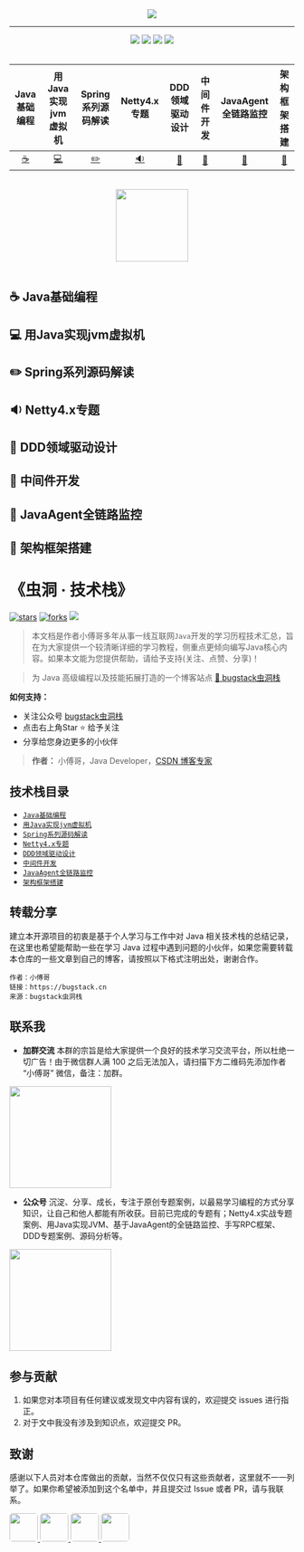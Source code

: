 <div align="center">
     <img src="https://itstack.org/_media/head.png">
     <hr/>
</div>

<div align="center">
<a href="https://github.com/fuzhengwei/itstack"><img src="https://badgen.net/github/stars/fuzhengwei/itstack?icon=github&color=4ab8a1"></a>
<a href="https://itstack.org/_media/qrcode.png?x-oss-process=style/may"><img src="https://badgen.net/github/forks/fuzhengwei/itstack?icon=github&color=4ab8a1"></a>
<a href="https://itstack.org"><img src="https://itstack.org/_media/onlinebook.svg"></a>
<a href="https://itstack.org/_media/qrcode.png?x-oss-process=style/may"><img src="https://itstack.org/_media/wxbugstack.svg"></a>
</div>
<br/>

| Java基础编程 | 用Java实现jvm虚拟机| Spring系列源码解读 | Netty4.x专题 | DDD领域驱动设计 | 中间件开发 | JavaAgent全链路监控 | 架构框架搭建 | 
| :---: |  :---: |  :---: |  :---: |  :---: |  :---: |  :---: |  :---: | 
| [:coffee:](#coffee-Java基础编程) | [:computer:](#用Java实现jvm虚拟机) | [:pencil2:](#pencil2-Spring系列源码解读) | [:sound:](#sound-Netty4.x专题) | [:triangular_ruler:](#triangular_ruler-DDD领域驱动设计) | [:electric_plug:](#electric_plug-中间件开发) | [:ghost:](#ghost-JavaAgent全链路监控) | [:art:](#art-架构框架搭建) |

<br/>
<div align="center">
    <img src="https://itstack.org/_media/icon.svg" width="128px">
</div>
<br/>  

## :coffee: Java基础编程

## :computer: 用Java实现jvm虚拟机

## :pencil2: Spring系列源码解读

## :sound: Netty4.x专题

## :triangular_ruler: DDD领域驱动设计

## :electric_plug: 中间件开发

## :ghost: JavaAgent全链路监控

## :art: 架构框架搭建

# 《虫洞  ·  技术栈》

[![stars](https://badgen.net/github/stars/fuzhengwei/itstack?icon=github&color=4ab8a1)](https://github.com/fuzhengwei/itstack) [![forks](https://badgen.net/github/forks/fuzhengwei/itstack?icon=github&color=4ab8a1)](https://github.com/fuzhengwei/itstack) [<img src="https://itstack.org/_media/wxbugstack.svg">](https://itstack.org/_media/qrcode.png?x-oss-process=style/may)

> 本文档是作者小傅哥多年从事一线互联网```Java```开发的学习历程技术汇总，旨在为大家提供一个较清晰详细的学习教程，侧重点更倾向编写Java核心内容。如果本文能为您提供帮助，请给予支持(关注、点赞、分享)！

> 为 Java 高级编程以及技能拓展打造的一个博客站点 [:memo: bugstack虫洞栈](https://bugstack.cn)

**如何支持：**
- 关注公众号 [bugstack虫洞栈](https://itstack.org/_media/qrcode.png?x-oss-process=style/may)
- 点击右上角Star :star: 给予关注
- 分享给您身边更多的小伙伴

> **作者：** 小傅哥，Java Developer，[CSDN 博客专家](https://bugstack.blog.csdn.net)

## 技术栈目录

* [`Java基础编程`](/catalog/itstack-demo-any.md)
* [`用Java实现jvm虚拟机`](/catalog/itstack-demo-jvm.md)
* [`Spring系列源码解读`](/catalog/itstack-demo-code.md)
* [`Netty4.x专题`](/catalog/itstack-demo-netty.md)
* [`DDD领域驱动设计`](/catalog/itstack-demo-ddd.md)
* [`中间件开发`](/catalog/itstack-demo-middleware.md)
* [`JavaAgent全链路监控`](/catalog/itstack-demo-agent.md)
* [`架构框架搭建`](/catalog/itstack-demo-frame.md)

##  转载分享

建立本开源项目的初衷是基于个人学习与工作中对 Java 相关技术栈的总结记录，在这里也希望能帮助一些在学习 Java 过程中遇到问题的小伙伴，如果您需要转载本仓库的一些文章到自己的博客，请按照以下格式注明出处，谢谢合作。

```
作者：小傅哥
链接：https://bugstack.cn
来源：bugstack虫洞栈
```

## 联系我

- **加群交流**
本群的宗旨是给大家提供一个良好的技术学习交流平台，所以杜绝一切广告！由于微信群人满 100 之后无法加入，请扫描下方二维码先添加作者 “小傅哥” 微信，备注：加群。
<img src="https://itstack.org/_media/fustack.png?x-oss-process=style/may" width="180" height="180"/>

- **公众号**
沉淀、分享、成长，专注于原创专题案例，以最易学习编程的方式分享知识，让自己和他人都能有所收获。目前已完成的专题有；Netty4.x实战专题案例、用Java实现JVM、基于JavaAgent的全链路监控、手写RPC框架、DDD专题案例、源码分析等。
<img src="https://itstack.org/_media/qrcode.png?x-oss-process=style/may" width="180" height="180"/>

## 参与贡献

1. 如果您对本项目有任何建议或发现文中内容有误的，欢迎提交 issues 进行指正。
2. 对于文中我没有涉及到知识点，欢迎提交 PR。

## 致谢

感谢以下人员对本仓库做出的贡献，当然不仅仅只有这些贡献者，这里就不一一列举了。如果你希望被添加到这个名单中，并且提交过 Issue 或者 PR，请与我联系。

<a href="https://github.com/linw7">
    <img src="https://avatars0.githubusercontent.com/u/3761578?s=460&v=4" style="border-radius:5px" width="50px">
</a> 
<a href="https://github.com/g10guang">
    <img src="https://avatars0.githubusercontent.com/u/30902679?s=400&v=4" style="border-radius:5px" width="50px">
</a> 
<a href="https://github.com/g10guang">
    <img src="https://avatars2.githubusercontent.com/u/24491006?s=460&v=4" style="border-radius:5px" width="50px">
</a> 
<a href="https://github.com/g10guang">
    <img src="https://avatars1.githubusercontent.com/u/57205940?s=180&v=4" style="border-radius:5px" width="50px">
</a>
